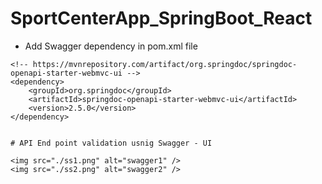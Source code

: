 # SportCenterApp_SpringBoot_React
* Add Swagger dependency in pom.xml file 
```
<!-- https://mvnrepository.com/artifact/org.springdoc/springdoc-openapi-starter-webmvc-ui -->
<dependency>
    <groupId>org.springdoc</groupId>
    <artifactId>springdoc-openapi-starter-webmvc-ui</artifactId>
    <version>2.5.0</version>
</dependency>


# API End point validation usnig Swagger - UI

<img src="./ss1.png" alt="swagger1" />
<img src="./ss2.png" alt="swagger2" />

